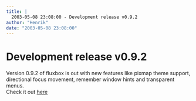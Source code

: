 ```yaml
---
title: |
  2003-05-08 23:08:00 - Development release v0.9.2
author: "Henrik"
date: "2003-05-08 23:08:00"
---
```


# Development release v0.9.2

Version 0.9.2 of fluxbox is out with new features like pixmap theme support, directional focus movement, remember window hints and transparent menus.<br>
Check it out <a href="version-0.9.php">here</a>




